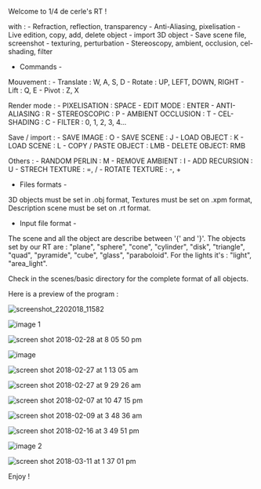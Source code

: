 Welcome to 1/4 de cerle's RT !

with :
	- Refraction, reflection, transparency
	- Anti-Aliasing, pixelisation
	- Live edition, copy, add, delete object
	- import 3D object
	- Save scene file, screenshot
	- texturing, perturbation
	- Stereoscopy, ambient, occlusion, cel-shading, filter


 - Commands -

 Mouvement :
 	- Translate : W, A, S, D
 	- Rotate : UP, LEFT, DOWN, RIGHT
 	- Lift : Q, E
 	- Pivot : Z, X

 Render mode : 
 	- PIXELISATION : SPACE
 	- EDIT MODE : ENTER
 	- ANTI-ALIASING : R
 	- STEREOSCOPIC : P
 	- AMBIENT OCCLUSION : T
 	- CEL-SHADING : C
 	- FILTER : 0, 1, 2, 3, 4...

 Save / import :
 	- SAVE IMAGE : O
 	- SAVE SCENE : J
 	- LOAD OBJECT : K
 	- LOAD SCENE : L
 	- COPY / PASTE OBJECT : LMB
 	- DELETE OBJECT: RMB

 Others :
 	- RANDOM PERLIN : M
 	- REMOVE AMBIENT : I
 	- ADD RECURSION : U
 	- STRECH TEXTURE : =, /
 	- ROTATE TEXTURE : -, +



 - Files formats - 

 3D objects must be set in .obj format,
 Textures must be set on .xpm format,
 Description scene must be set on .rt format.

 - Input file format - 

The scene and all the object are describe between '{' and '}'.
The objects set by our RT are : "plane", "sphere", "cone", "cylinder",
"disk", "triangle", "quad", "pyramide", "cube", "glass", "paraboloid".
For the lights it's : "light", "area_light".

Check in the scenes/basic directory for the complete format of all objects.	

Here is a preview of the program :

![screenshot_2202018_11582](https://user-images.githubusercontent.com/27351943/37253276-ee2d4470-252f-11e8-95cb-3bef9bbbad61.png)


![image 1](https://user-images.githubusercontent.com/27351943/37253298-40b1b334-2530-11e8-984e-f449f91e8b5a.png)

![screen shot 2018-02-28 at 8 05 50 pm](https://user-images.githubusercontent.com/27351943/37253303-57992546-2530-11e8-9f2c-7f0b4e9ccff6.png)


![image](https://user-images.githubusercontent.com/27351943/37253311-6b7e8164-2530-11e8-89f9-2464825515c7.png)

![screen shot 2018-02-27 at 1 13 05 am](https://user-images.githubusercontent.com/27351943/37253322-90982374-2530-11e8-912b-135bb5e03495.png)

![screen shot 2018-02-27 at 9 29 26 am](https://user-images.githubusercontent.com/27351943/37253323-90c8207e-2530-11e8-9034-f8737677a84a.png)

![screen shot 2018-02-07 at 10 47 15 pm](https://user-images.githubusercontent.com/27351943/37253368-388ac500-2531-11e8-900a-981875fc4619.png)

![screen shot 2018-02-09 at 3 48 36 am](https://user-images.githubusercontent.com/27351943/37253369-38c63e96-2531-11e8-93a1-f22306bfe78f.png)

![screen shot 2018-02-16 at 3 49 51 pm](https://user-images.githubusercontent.com/27351943/37253370-38f33f54-2531-11e8-8a29-d72cb727e28d.png)

![image 2](https://user-images.githubusercontent.com/27351943/37253372-39236e04-2531-11e8-8b36-e1b81ac6acac.png)


![screen shot 2018-03-11 at 1 37 01 pm](https://user-images.githubusercontent.com/27351943/37253395-686c3132-2531-11e8-8db6-f6a1b188b76d.png)


Enjoy !

